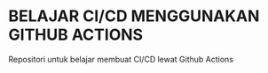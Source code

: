 # BELAJAR CI/CD MENGGUNAKAN GITHUB ACTIONS
Repositori untuk belajar membuat CI/CD lewat Github Actions
